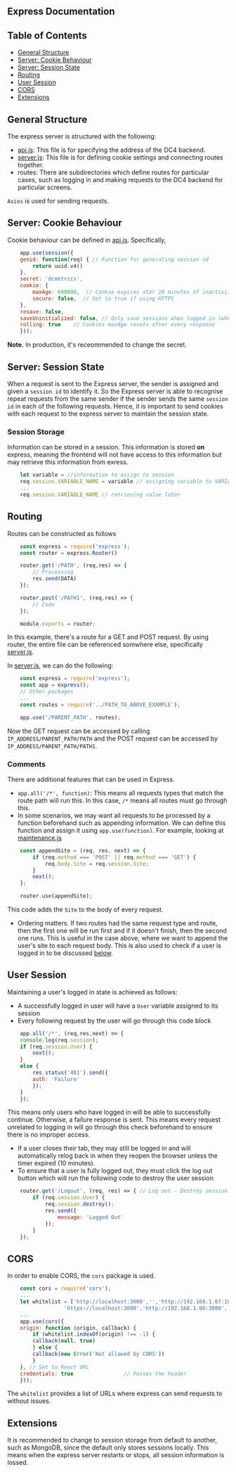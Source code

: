 ## Express Documentation

## Table of Contents

- [General Structure](#General-Structure)
- [Server: Cookie Behaviour](#Server:-Cookie-Behaviour)
- [Server: Session State](#Server:-Session-State)
- [Routing](#Routing)
- [User Session](#User-Session)
- [CORS](#CORS)
- [Extensions](#Extensions)


## General Structure

The express server is structured with the following:

- [api.js](../../Express/api.js): This file is for specifying the address of the DC4 backend.
- [server.js](../../Express/server.js): This file is for defining cookie settings and connecting routes together.
-  routes: There are subdirectories which define routes for particular cases, such as logging in and making requests to the DC4 backend for particular screens.

`Axios` is used for sending requests.

## Server: Cookie Behaviour

Cookie behaviour can be defined in [api.js](../../Express/api.js).
Specifically, 

```javascript 
    app.use(session({
    genid: function(req) { // Function for generating session id
        return uuid.v4()
    }, 
    secret: 'dcmetrics',
    cookie: {
        maxAge: 600000,  // Cookie expires ater 10 minutes of inactivity
        secure: false,  // Set to true if using HTTPS
    },
    resave: false,
    saveUninitialized: false, // Only save sessions when logged in (when session state changes)
    rolling: true    // Cookies maxAge resets after every response
    }));
```

**Note.** In production, it's receommended to change the secret. 

## Server: Session State

When a request is sent to the Express server, the sender is assigned and given a `session id` to identify it.
So the Express server is able to recognise repeat requests from the same sender if the sender sends the same `session id` in each of the following requests.
Hence, it is important to send cookies with each request to the express server to maintain the session state.

### Session Storage

Information can be stored in a session. 
This information is stored **on** express, meaning the frontend will not have access to this information but may retrieve this information from exress.

```javascript
    let variable = //information to assign to session 
    req.session.VARIABLE_NAME = variable // assigning variable to VARIABLE_NAME 
    ...
    req.session.VARIABLE_NAME // retrieving value later
```



## Routing

Routes can be constructed as follows 

```javascript
    const express = require('express');
    const router = express.Router()

    router.get('/PATH', (req,res) => {
        // Processing
        res.send(DATA)
    });

    router.post('/PATH1', (req,res) => {
        // Code
    });

    module.exports = router;
```

In this example, there's a route for a GET and POST request. 
By using router, the entire file can be referenced somwhere else, specifically [server.js](../../Express/server.js).

In [server.js](../../Express/server.js), we can do the following:

```javascript
    const express = require('express');
    const app = express();
    // Other packages
    ...
    const routes = require('../PATH_TO_ABOVE_EXAMPLE');

    app.use('/PARENT_PATH', routes);
```

Now the GET request can be accessed by calling `IP_ADDRESS/PARENT_PATH/PATH` and the POST request can be accessed by `IP_ADDRESS/PARENT_PATH/PATH1`.

### Comments

There are additional features that can be used in Express.

- `app.all('/*', function)`: This means all requests types that match the route path will run this. In this case, `/*` means all routes must go through this. 
- In some scenarios, we may want all requests to be processed by a function beforehand such as appending information.
We can define this function and assign it using `app.use(function)`.
For example, looking at [maintenance.js](../../Express/routesScreens/maintenance.js)

```javascript 
    const appendSite = (req, res, next) => {
        if (req.method === 'POST' || req.method === 'GET') {
            req.body.Site = req.session.Site;
        }
        next();
    };

    router.use(appendSite);
```

This code adds the `Site` to the body of every request.

- Ordering matters. If two routes had the same request type and route, then the first one will be run first and if it doesn't finish, then the second one runs.
This is useful in the case above, where we want to append the user's site to each request body. 
This is also used to check if a user is logged in to be discussed [below](#User-Session).


## User Session

Maintaining a user's logged in state is achieved as follows:

- A successfully logged in user will have a `User` variable assigned to its session 
- Every following request by the user will go through this code block 

```javascript 
    app.all('/*', (req,res,next) => {
    console.log(req.session);
    if (req.session.User) {
        next();
    }
    else {
        res.status('401').send({
        auth: 'Failure'
        });
    }
    });
```

This means only users who have logged in will be able to successfully continue.
Otherwise, a failure response is sent. 
This means every request unrelated to logging in will go through this check beforehand to ensure there is no improper access.

- If a user closes their tab, they may still be logged in and will automatically relog back in when they reopen the browser unless the timer expired (10 minutes).
- To ensure that a user is fully logged out, they must click the log out button which will run the following code to destroy the user session 

```javascript 
    router.get('/Logout', (req, res) => { // Log out - Destroy session.
        if (req.session.User) {
            req.session.destroy();
            res.send({
                message: 'Logged Out'
            });
        }
    });
```


## CORS

In order to enable CORS, the `cors` package is used.

```javascript 
    const cors = require('cors');
    ...
    let whitelist = ['http://localhost:3000','','http://192.168.1.87:1000','http://192.168.1.87:3000','http://192.168.1.107:3000',
                  'https://localhost:3000','http://192.168.1.80:3000','http://10.16.33.90:121'];
    ...
    app.use(cors({ 
    origin: function (origin, callback) {
        if (whitelist.indexOf(origin) !== -1) {
        callback(null, true)
        } else {
        callback(new Error('Not allowed by CORS'))
        }
    }, // Set to React URL
    credentials: true                // Passes the header
    }));
```

The `whitelist` provides a list of URLs where express can send requests to without issues.

## Extensions 

It is recommended to change to session storage from default to another, such as MongoDB, since the default only stores sessions locally.
This means when the express server restarts or stops, all session information is lossed.



